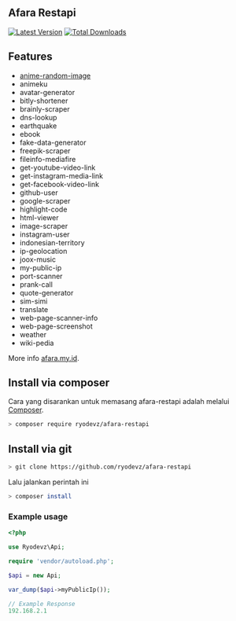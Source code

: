 ## Afara Restapi
[![Latest Version](https://img.shields.io/github/v/release/ryodevz/afara-restapi.svg?style=flat-square)](https://github.com/ryodevz/afara-restapi/releases)
[![Total Downloads](https://img.shields.io/packagist/dt/ryodevz/afara-restapi.svg?style=flat-square)](https://packagist.org/packages/ryodevz/afara-restapi)

## Features

- [anime-random-image](AnimeRandomImage)
- animeku
- avatar-generator
- bitly-shortener
- brainly-scraper
- dns-lookup
- earthquake
- ebook
- fake-data-generator
- freepik-scraper
- fileinfo-mediafire
- get-youtube-video-link
- get-instagram-media-link
- get-facebook-video-link
- github-user
- google-scraper
- highlight-code
- html-viewer
- image-scraper
- instagram-user
- indonesian-territory
- ip-geolocation
- joox-music
- my-public-ip
- port-scanner
- prank-call
- quote-generator
- sim-simi
- translate
- web-page-scanner-info
- web-page-screenshot
- weather
- wiki-pedia

More info [afara.my.id](https://afara.my.id/).

## Install via composer

Cara yang disarankan untuk memasang afara-restapi adalah melalui
[Composer](https://getcomposer.org/).

```bash
> composer require ryodevz/afara-restapi
```
## Install via git

```bash
> git clone https://github.com/ryodevz/afara-restapi
```

Lalu jalankan perintah ini
```bash
> composer install
```

### Example usage
```php
<?php

use Ryodevz\Api;

require 'vendor/autoload.php';

$api = new Api;

var_dump($api->myPublicIp());

// Example Response
192.168.2.1 
```